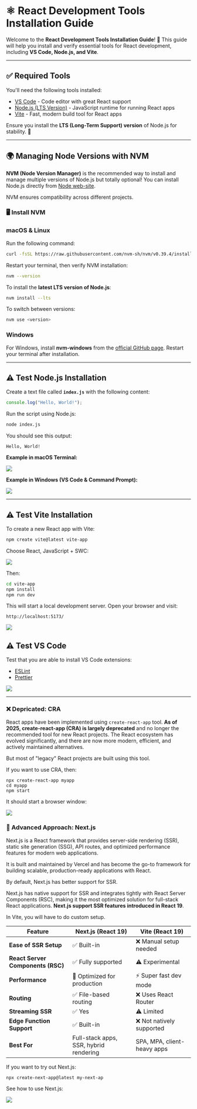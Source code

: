 # ⚛️ React Development Tools Installation Guide

Welcome to the **React Development Tools Installation Guide**! 🚀 This guide will help you install and verify essential tools for React development, including **VS Code, Node.js, and Vite**.

---

## ✅ Required Tools

You'll need the following tools installed:

- [VS Code](https://code.visualstudio.com) - Code editor with great React support
- [Node.js (LTS Version)](https://nodejs.org/en) - JavaScript runtime for running React apps
- [Vite](https://vitejs.dev/) - Fast, modern build tool for React apps

Ensure you install the **LTS (Long-Term Support) version** of Node.js for stability. 🔄

---

## 🌍 Managing Node Versions with NVM

**NVM (Node Version Manager)** is the recommended way to install and manage multiple versions of Node.js but totally optional! You can install Node.js directly from [Node web-site](https://nodejs.org/en).

NVM ensures compatibility across different projects.

### 🖥️ Install NVM

### **macOS & Linux**

Run the following command:

```bash
curl -fsSL https://raw.githubusercontent.com/nvm-sh/nvm/v0.39.4/install.sh | bash
```

Restart your terminal, then verify NVM installation:

```bash
nvm --version
```

To install the **latest LTS version of Node.js**:

```bash
nvm install --lts
```

To switch between versions:

```bash
nvm use <version>
```

### **Windows**

For Windows, install **nvm-windows** from the [official GitHub page](https://github.com/coreybutler/nvm-windows/releases). Restart your terminal after installation.

---

## ⚠️ Test Node.js Installation

Create a text file called **`index.js`** with the following content:

```javascript
console.log("Hello, World!");
```

Run the script using Node.js:

```bash
node index.js
```

You should see this output:

```
Hello, World!
```

**Example in macOS Terminal:**

![](images/node.gif)

**Example in Windows (VS Code & Command Prompt):**

![](images/node-windows.png)

---

## ⚠️ Test Vite Installation

To create a new React app with Vite:

```bash
npm create vite@latest vite-app
```

Choose React, JavaScript + SWC:

![](images/vite.gif)

Then:

```bash
cd vite-app
npm install
npm run dev
```

This will start a local development server. Open your browser and visit:

```
http://localhost:5173/
```

![](images/vite-running.png)

## ⚠️ Test VS Code

Test that you are able to install VS Code extensions:

- [ESLint](https://marketplace.visualstudio.com/items?itemName=dbaeumer.vscode-eslint)
- [Prettier](https://marketplace.visualstudio.com/items?itemName=esbenp.prettier-vscode)

![](images/vs-code-extensions.gif)

---

### ❌ Depricated: CRA

React apps have been implemented using `create-react-app` tool. **As of 2025, create-react-app (CRA) is largely deprecated** and no longer the recommended tool for new React projects. The React ecosystem has evolved significantly, and there are now more modern, efficient, and actively maintained alternatives.

But most of "legacy" React projects are built using this tool.

If you want to use CRA, then:

    npx create-react-app myapp
    cd myapp
    npm start

It should start a browser window:

![](images/cra.png)

### 🌟 Advanced Approach: Next.js

Next.js is a React framework that provides server-side rendering (SSR), static site generation (SSG), API routes, and optimized performance features for modern web applications.

It is built and maintained by Vercel and has become the go-to framework for building scalable, production-ready applications with React.

By default, Next.js has better support for SSR.

Next.js has native support for SSR and integrates tightly with React Server Components (RSC), making it the most optimized solution for full-stack React applications. **Next.js support SSR features introduced in React 19**.

In Vite, you will have to do custom setup.

| Feature                           | Next.js (React 19)                     | Vite (React 19)             |
| --------------------------------- | -------------------------------------- | --------------------------- |
| **Ease of SSR Setup**             | ✅ Built-in                            | ❌ Manual setup needed      |
| **React Server Components (RSC)** | ✅ Fully supported                     | ⚠️ Experimental             |
| **Performance**                   | 🚀 Optimized for production            | ⚡ Super fast dev mode      |
| **Routing**                       | ✅ File-based routing                  | ❌ Uses React Router        |
| **Streaming SSR**                 | ✅ Yes                                 | ⚠️ Limited                  |
| **Edge Function Support**         | ✅ Built-in                            | ❌ Not natively supported   |
| **Best For**                      | Full-stack apps, SSR, hybrid rendering | SPA, MPA, client-heavy apps |

If you want to try out Next.js:

    npx create-next-app@latest my-next-ap

See how to use Next.js:

![](images/nextjs-running.gif)
